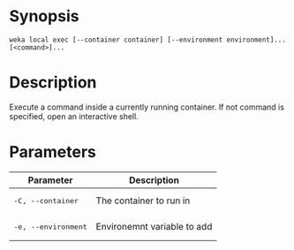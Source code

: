 # Synopsis

```weka local exec [--container container] [--environment environment]... [<command>]...```

# Description

Execute a command inside a currently running container. If not command is specified, open an interactive shell.

# Parameters

| Parameter | Description |
| --------- | ----------- |
| <pre>-C, --container</pre> | The container to run in |
| <pre>-e, --environment</pre> | Environemnt variable to add |
